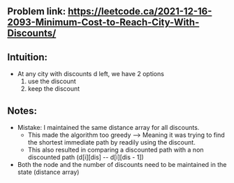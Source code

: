 ## Problem link: https://leetcode.ca/2021-12-16-2093-Minimum-Cost-to-Reach-City-With-Discounts/

## Intuition:

- At any city with discounts d left, we have 2 options
    1. use the discount
    2. keep the discount

## Notes:

- Mistake: I maintained the same distance array for all discounts. 
    - This made the algorithm too greedy --> Meaning it was trying to find the shortest immediate path by readily using the discount. 
    - This also resulted in comparing a discounted path with a non discounted path
    (d[i][dis] -- d[i][dis - 1])
- Both the node and the number of discounts need to be maintained in the state (distance array)
